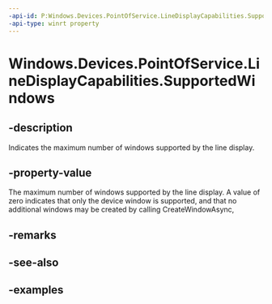 ```yaml
---
-api-id: P:Windows.Devices.PointOfService.LineDisplayCapabilities.SupportedWindows
-api-type: winrt property
---
```


<!-- Property syntax.
public uint SupportedWindows { get; }
-->

# Windows.Devices.PointOfService.LineDisplayCapabilities.SupportedWindows

## -description
Indicates the maximum number of windows supported by the line display.

## -property-value
The maximum number of windows supported by the line display. A value of zero indicates that only the device window is supported, and that no additional windows may be created by calling CreateWindowAsync,

## -remarks

## -see-also

## -examples
